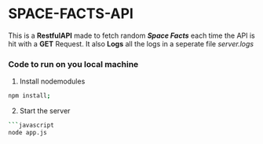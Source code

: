 # SPACE-FACTS-API

This is a **RestfulAPI** made to fetch random ***Space Facts*** each time the API is hit with a **GET** Request. 
It also **Logs** all the logs in a seperate file *server.logs*

### Code to run on you local machine

1. Install nodemodules

```bash
npm install;
```

2. Start the server

```bash
```javascript
node app.js